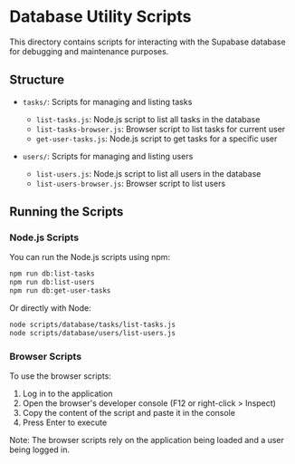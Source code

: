 # Database Utility Scripts

This directory contains scripts for interacting with the Supabase database for debugging and maintenance purposes.

## Structure

- `tasks/`: Scripts for managing and listing tasks
  - `list-tasks.js`: Node.js script to list all tasks in the database
  - `list-tasks-browser.js`: Browser script to list tasks for current user
  - `get-user-tasks.js`: Node.js script to get tasks for a specific user

- `users/`: Scripts for managing and listing users
  - `list-users.js`: Node.js script to list all users in the database
  - `list-users-browser.js`: Browser script to list users

## Running the Scripts

### Node.js Scripts

You can run the Node.js scripts using npm:

```bash
npm run db:list-tasks
npm run db:list-users
npm run db:get-user-tasks
```

Or directly with Node:

```bash
node scripts/database/tasks/list-tasks.js
node scripts/database/users/list-users.js
```

### Browser Scripts

To use the browser scripts:

1. Log in to the application
2. Open the browser's developer console (F12 or right-click > Inspect)
3. Copy the content of the script and paste it in the console
4. Press Enter to execute

Note: The browser scripts rely on the application being loaded and a user being logged in.
